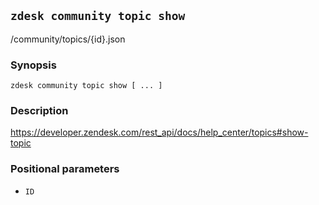 ## `zdesk community topic show`

/community/topics/{id}.json

### Synopsis

    zdesk community topic show [ ... ]

### Description

https://developer.zendesk.com/rest_api/docs/help_center/topics#show-topic

### Positional parameters

* `ID`


